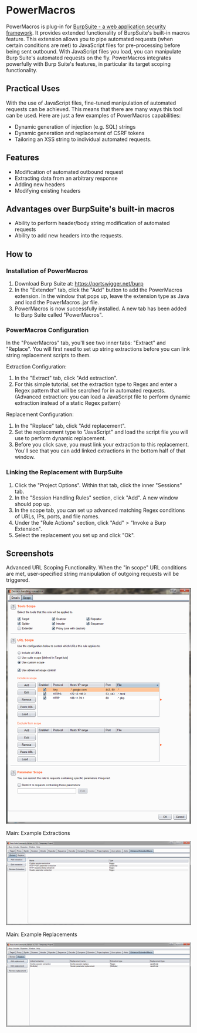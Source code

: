 # PowerMacros
PowerMacros is plug-in for [BurpSuite - a web application security framework](https://portswigger.net/burp). It provides extended functionality of BurpSuite's built-in macros feature. This extension allows you to pipe automated requests (when certain conditions are met) to JavaScript files for pre-processing before being sent outbound. With JavaScript files you load, you can manipulate Burp Suite's automated requests on the fly. PowerMacros integrates powerfully with Burp Suite's features, in particular its target scoping functionality. 

## Practical Uses
With the use of JavaScript files, fine-tuned manipulation of automated requests can be achieved. This means that there are many ways this tool can be used. Here are just a few examples of PowerMacros capabilities:

- Dynamic generation of injection (e.g. SQL) strings
- Dynamic generation and replacement of CSRF tokens
- Tailoring an XSS string to individual automated requests.



## Features
- Modification of automated outbound request
- Extracting data from an arbitrary response
- Adding new headers
- Modifying existing headers
  
## Advantages over BurpSuite's built-in macros
- Ability to perform header/body string modification of automated requests
- Ability to add new headers into the requests.

## How to
### Installation of PowerMacros
1. Download Burp Suite at: https://portswigger.net/burp
2. In the "Extender" tab, click the "Add" button to add the PowerMacros extension. In the window that pops up, leave the extension type as Java and load the PowerMacros .jar file.
3. PowerMacros is now successfully installed. A new tab has been added to Burp Suite called "PowerMacros".
### PowerMacros Configuration
In the "PowerMacros" tab, you'll see two inner tabs: "Extract" and "Replace". You will first need to set up string extractions before you can link string replacement scripts to them.

Extraction Configuration:
1. In the "Extract" tab, click "Add extraction". 
2. For this simple tutorial, set the extraction type to Regex and enter a Regex pattern that will be searched for in automated requests. (Advanced extraction: you can load a JavaScript file to perform dynamic extraction instead of a static Regex pattern)

Replacement Configuration:
1. In the "Replace" tab, click "Add replacement". 
2. Set the replacement type to "JavaScript" and load the script file you will use to perform dynamic replacement.
3. Before you click save, you must link your extraction to this replacement. You'll see that you can add linked extractions in the bottom half of that window.

### Linking the Replacement with BurpSuite
1. Click the "Project Options". Within that tab, click the inner "Sessions" tab.
2. In the "Session Handling Rules" section, click "Add". A new window should pop up.
3. In the scope tab, you can set up advanced matching Regex conditions of URLs, IPs, ports, and file names.
3. Under the "Rule Actions" section, click "Add" > "Invoke a Burp Extension".
4. Select the replacement you set up and click "Ok".


## Screenshots

Advanced URL Scoping Functionality. When the "in scope" URL conditions are met, user-specified string manipulation of outgoing requests will be triggered.

![Session handling rules](/screenshots/0_session_handling_rule_3_advanced.png?raw=true "Main tab")

Main: Example Extractions

![Extract tab](/screenshots/0_main_extract_example.png?raw=true "Logger tab")

Main: Example Replacements

![Replace tab](/screenshots/0_main_replace_example.png?raw=true "Settings tab")
